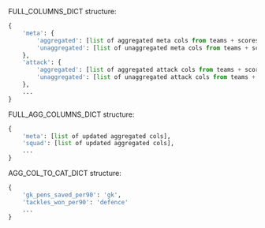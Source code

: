 FULL_COLUMNS_DICT structure:
```python
{
    'meta': {
        'aggregated': [list of aggregated meta cols from teams + scores],
        'unaggregated': [list of unaggregated meta cols from teams + scores]
    },
    'attack': {
        'aggregated': [list of aggregated attack cols from teams + scores],
        'unaggregated': [list of unaggregated attack cols from teams + scores]
    },
    ...
}
```

FULL_AGG_COLUMNS_DICT structure:
``` python
{
    'meta': [list of updated aggregated cols],
    'squad': [list of updated aggregated cols],
    ...
}
```

AGG_COL_TO_CAT_DICT structure:
```python
{
    'gk_pens_saved_per90': 'gk',
    'tackles_won_per90': 'defence'
    ...
}
```

